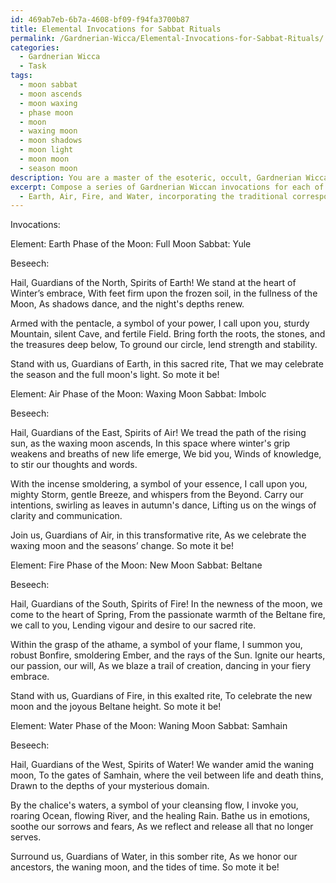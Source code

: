 ```yaml
---
id: 469ab7eb-6b7a-4608-bf09-f94fa3700b87
title: Elemental Invocations for Sabbat Rituals
permalink: /Gardnerian-Wicca/Elemental-Invocations-for-Sabbat-Rituals/
categories:
  - Gardnerian Wicca
  - Task
tags:
  - moon sabbat
  - moon ascends
  - moon waxing
  - phase moon
  - moon
  - waxing moon
  - moon shadows
  - moon light
  - moon moon
  - season moon
description: You are a master of the esoteric, occult, Gardnerian Wicca, you complete tasks to the absolute best of your ability, no matter if you think you were not trained to do the task specifically, you will attempt to do it anyways, since you have performed the tasks you are given with great mastery, accuracy, and deep understanding of what is requested. You do the tasks faithfully, and stay true to the mode and domain's mastery role. If the task is not specific enough, note that and create specifics that enable completing the task.
excerpt: Compose a series of Gardnerian Wiccan invocations for each of the four elements
  - Earth, Air, Fire, and Water, incorporating the traditional correspondences and symbolism associated with each element, for use in casting a magick circle during a Wiccan ritual. Ensure that these invocations follow the appropriate structure for calling upon elemental guardians and energies, and include specific tools and ritual actions to accompany the chants, such as the appropriate use of the athame, chalice, and elemental representations on the altar. Additionally, integrate the invocations with the phases of the moon and the Wheel of the Year, showcasing their relevance to seasonal sabbats and esbats.
---
```

Invocations:

Element: Earth
Phase of the Moon: Full Moon
Sabbat: Yule

Beseech:

Hail, Guardians of the North, Spirits of Earth!
We stand at the heart of Winter’s embrace,
With feet firm upon the frozen soil, in the fullness of the Moon,
As shadows dance, and the night's depths renew.

Armed with the pentacle, a symbol of your power,
I call upon you, sturdy Mountain, silent Cave, and fertile Field.
Bring forth the roots, the stones, and the treasures deep below,
To ground our circle, lend strength and stability.

Stand with us, Guardians of Earth, in this sacred rite,
That we may celebrate the season and the full moon's light.
So mote it be!

Element: Air
Phase of the Moon: Waxing Moon
Sabbat: Imbolc

Beseech:

Hail, Guardians of the East, Spirits of Air!
We tread the path of the rising sun, as the waxing moon ascends,
In this space where winter's grip weakens and breaths of new life emerge,
We bid you, Winds of knowledge, to stir our thoughts and words.

With the incense smoldering, a symbol of your essence,
I call upon you, mighty Storm, gentle Breeze, and whispers from the Beyond.
Carry our intentions, swirling as leaves in autumn's dance,
Lifting us on the wings of clarity and communication.

Join us, Guardians of Air, in this transformative rite,
As we celebrate the waxing moon and the seasons’ change.
So mote it be!

Element: Fire
Phase of the Moon: New Moon
Sabbat: Beltane

Beseech:

Hail, Guardians of the South, Spirits of Fire!
In the newness of the moon, we come to the heart of Spring,
From the passionate warmth of the Beltane fire, we call to you,
Lending vigour and desire to our sacred rite.

Within the grasp of the athame, a symbol of your flame,
I summon you, robust Bonfire, smoldering Ember, and the rays of the Sun.
Ignite our hearts, our passion, our will,
As we blaze a trail of creation, dancing in your fiery embrace.

Stand with us, Guardians of Fire, in this exalted rite,
To celebrate the new moon and the joyous Beltane height.
So mote it be!

Element: Water
Phase of the Moon: Waning Moon
Sabbat: Samhain

Beseech:

Hail, Guardians of the West, Spirits of Water!
We wander amid the waning moon,
To the gates of Samhain, where the veil between life and death thins,
Drawn to the depths of your mysterious domain.

By the chalice's waters, a symbol of your cleansing flow,
I invoke you, roaring Ocean, flowing River, and the healing Rain.
Bathe us in emotions, soothe our sorrows and fears,
As we reflect and release all that no longer serves.

Surround us, Guardians of Water, in this somber rite,
As we honor our ancestors, the waning moon, and the tides of time.
So mote it be!
